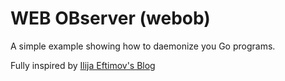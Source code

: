 # WEB OBserver (webob)

A simple example showing how to daemonize you Go programs.

Fully inspired by [Ilija Eftimov's Blog](https://ieftimov.com/posts/four-steps-daemonize-your-golang-programs/)
